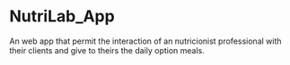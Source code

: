 # NutriLab_App
An web app that permit the interaction of an nutricionist professional with their clients and give to theirs the daily option meals.
